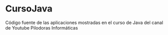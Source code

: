 # CursoJava
Código fuente de las aplicaciones mostradas en el curso de Java del canal de Youtube Pilodoras Informáticas
